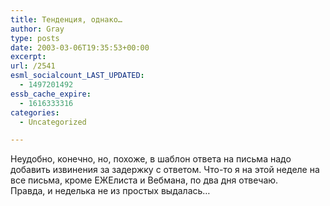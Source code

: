```yaml
---
title: Тенденция, однако…
author: Gray
type: posts
date: 2003-03-06T19:35:53+00:00
excerpt:
url: /2541
esml_socialcount_LAST_UPDATED:
  - 1497201492
essb_cache_expire:
  - 1616333316
categories:
  - Uncategorized

---
```








Неудобно, конечно, но, похоже, в шаблон ответа на письма надо добавить извинения за задержку с ответом. Что-то я на этой неделе на все письма, кроме ЕЖЕлиста и Вебмана, по два дня отвечаю.  
Правда, и неделька не из простых выдалась&#8230;